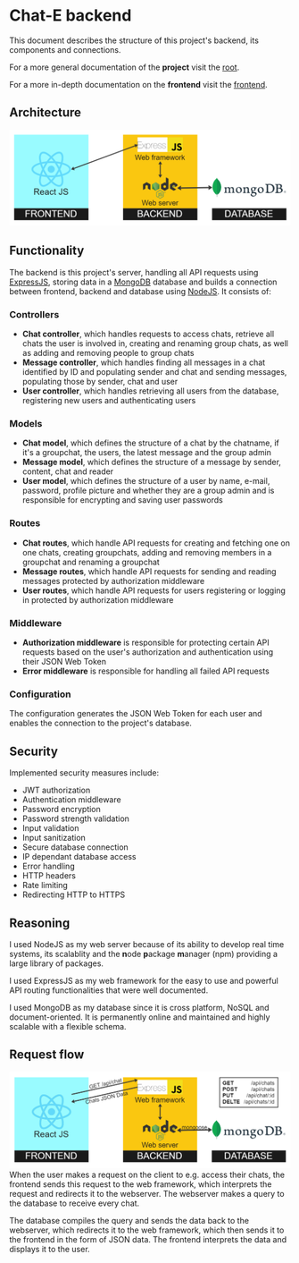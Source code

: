 # Chat-E backend

This document describes the structure of this project's backend, its components and connections.

For a more general documentation of the **project** visit the [root](https://github.com/PaulBueckhard/Chat-E).

For a more in-depth documentation on the **frontend** visit the [frontend](https://github.com/PaulBueckhard/Chat-E/tree/master/frontend).

## Architecture

![architecure](../diagrams/architecture.png)

## Functionality

The backend is this project's server, handling all API requests using [ExpressJS](https://expressjs.com), storing data in a [MongoDB](https://www.mongodb.com) database and builds a connection between frontend, backend and database using [NodeJS](https://nodejs.org/en). It consists of:

### Controllers

- **Chat controller**, which handles requests to access chats, retrieve all chats the user is involved in, creating and renaming group chats, as well as adding and removing people to group chats
- **Message controller**, which handles finding all messages in a chat identified by ID and populating sender and chat and sending messages, populating those by sender, chat and user
- **User controller**, which handles retrieving all users from the database, registering new users and authenticating users

### Models

- **Chat model**, which defines the structure of a chat by the chatname, if it's a groupchat, the users, the latest message and the group admin
- **Message model**, which defines the structure of a message by sender, content, chat and reader
- **User model**, which defines the structure of a user by name, e-mail, password, profile picture and whether they are a group admin and is responsible for encrypting and saving user passwords

### Routes

- **Chat routes**, which handle API requests for creating and fetching one on one chats, creating groupchats, adding and removing members in a groupchat and renaming a groupchat
- **Message routes**, which handle API requests for sending and reading messages protected by authorization middleware
- **User routes**, which handle API requests for users registering or logging in protected by authorization middleware

### Middleware

- **Authorization middleware** is responsible for protecting certain API requests based on the user's authorization and authentication using their JSON Web Token
- **Error middleware** is responsible for handling all failed API requests

### Configuration

The configuration generates the JSON Web Token for each user and enables the connection to the project's database.

## Security

Implemented security measures include:

 - JWT authorization
 - Authentication middleware
 - Password encryption
 - Password strength validation
 - Input validation
 - Input sanitization
 - Secure database connection
 - IP dependant database access
 - Error handling
 - HTTP headers
 - Rate limiting
 - Redirecting HTTP to HTTPS

## Reasoning

I used NodeJS as my web server because of its ability to develop real time systems, its scalablity and the **n**ode **p**ackage **m**anager (npm) providing a large library of packages.

I used ExpressJS as my web framework for the easy to use and powerful API routing functionalities that were well documented.

I used MongoDB as my database since it is cross platform, NoSQL and document-oriented. It is permanently online and maintained and highly scalable with a flexible schema.

## Request flow

![request](../diagrams/request.png)
When the user makes a request on the client to e.g. access their chats, the frontend sends this request to the web framework, which interprets the request and redirects it to the webserver. The webserver makes a query to the database to receive every chat.

The database compiles the query and sends the data back to the webserver, which redirects it to the web framework, which then sends it to the frontend in the form of JSON data. The frontend interprets the data and displays it to the user.
